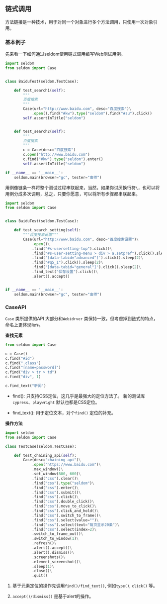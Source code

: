 ## 链式调用

方法链接是一种技术，用于对同一个对象进行多个方法调用，只使用一次对象引用。

### 基本例子

先来看一下如何通过seldom使用链式调用编写Web测试用例。

```python
import seldom
from seldom import Case


class BaiduTest(seldom.TestCase):

    def test_search1(self):
        """
        百度搜索
        """
        Case(url="http://www.baidu.com", desc="百度搜索")\
            .open().find("#kw").type("seldom").find("#su").click()
        self.assertInTitle("seldom")


    def test_search2(self):
        """
        百度搜索
        """
        c = Case(desc="百度搜索")
        c.open("http://www.baidu.com")
        c.find("#kw").type("seldom").enter()
        self.assertInTitle("seldom")

if __name__ == '__main__':
    seldom.main(browser="gc", tester="虫师")
```

用例像链条一样将整个测试过程串联起来，当然，如果你讨厌换行符`\`，也可以将用例分成多次调用，总之，只要你愿意，可以将所有步骤都串联起来。


```python
import seldom
from seldom import Case


class BaiduTest(seldom.TestCase):

    def test_search_setting(self):
        """百度搜索设置"""
        Case(url="http://www.baidu.com", desc="百度搜索设置")\
            .open()\
            .find("#s-usersetting-top").click()\
            .find("#s-user-setting-menu > div > a.setpref").click().sleep(2)\
            .find('[data-tabid="advanced"]').click().sleep(2)\
            .find("#q5_1").click().sleep(2)\
            .find('[data-tabid="general"]').click().sleep(2)\
            .find_text("保存设置").click()\
            .alert().accept()


if __name__ == '__main__':
    seldom.main(browser="gc", tester="虫师")
```

### CaseAPI 

`Case` 类所提供的API 大部分和`Webidrver` 类保持一致，但考虑掉到链式的特点，命名上更体现`动作`。

__查找元素__

```python
from seldom import Case

c = Case()
c.find("#id")
c.find(".class")
c.find("[name=password]")
c.find("div > tr > td")
c.find("div", 1)

c.find_text("新闻")
```

* find(): 只支持CSS定位，这几乎是最强大的定位方法了。 新的测试库`cypress`、`playwright` 默认也都是CSS定位。

* find_text(): 用于定位文本，对个`find()` 定位的补充。

__操作方法__

```python
import seldom
from seldom import Case

class TestCase(seldom.TestCase):

    def test_chaining_api(self):
        Case(desc="chaining api")\
            .open("https://www.baidu.com")\
            .max_window()\
            .set_window(800, 600)\
            .find("css").clear()\
            .find("css").type("seldom")\
            .find("css").enter()\
            .find("css").submit()\
            .find("css").click()\
            .find("css").double_click()\
            .find("css").move_to_click()\
            .find("css").click_and_hold()\
            .find("css").switch_to_frame()\
            .find("css").select(value="")\
            .find("css").select(text="每页显示20条")\
            .find("css").select(index=2)\
            .switch_to_frame_out()\
            .switch_to_window(1)\
            .refresh()\
            .alert().accept()\
            .alert().dismiss()\
            .screenshots()\
            .element_screenshot()\
            .sleep(1)\
            .close()\
            .quit()

```

1. 基于元素定位的操作先调用`find()/find_text()`, 例如`type()`, `click()` 等。

2. `accept()/dismiss()` 是基于alert的操作。

